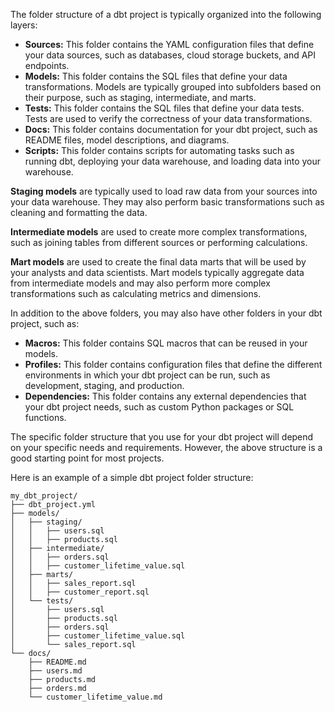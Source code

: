 The folder structure of a dbt project is typically organized into the following layers:

* **Sources:** This folder contains the YAML configuration files that define your data sources, such as databases, cloud storage buckets, and API endpoints.
* **Models:** This folder contains the SQL files that define your data transformations. Models are typically grouped into subfolders based on their purpose, such as staging, intermediate, and marts.
* **Tests:** This folder contains the SQL files that define your data tests. Tests are used to verify the correctness of your data transformations.
* **Docs:** This folder contains documentation for your dbt project, such as README files, model descriptions, and diagrams.
* **Scripts:** This folder contains scripts for automating tasks such as running dbt, deploying your data warehouse, and loading data into your warehouse.

**Staging models** are typically used to load raw data from your sources into your data warehouse. They may also perform basic transformations such as cleaning and formatting the data.

**Intermediate models** are used to create more complex transformations, such as joining tables from different sources or performing calculations.

**Mart models** are used to create the final data marts that will be used by your analysts and data scientists. Mart models typically aggregate data from intermediate models and may also perform more complex transformations such as calculating metrics and dimensions.

In addition to the above folders, you may also have other folders in your dbt project, such as:

* **Macros:** This folder contains SQL macros that can be reused in your models.
* **Profiles:** This folder contains configuration files that define the different environments in which your dbt project can be run, such as development, staging, and production.
* **Dependencies:** This folder contains any external dependencies that your dbt project needs, such as custom Python packages or SQL functions.

The specific folder structure that you use for your dbt project will depend on your specific needs and requirements. However, the above structure is a good starting point for most projects.

Here is an example of a simple dbt project folder structure:

```
my_dbt_project/
├── dbt_project.yml
├── models/
│   ├── staging/
│   │   ├── users.sql
│   │   ├── products.sql
│   ├── intermediate/
│   │   ├── orders.sql
│   │   ├── customer_lifetime_value.sql
│   ├── marts/
│   │   ├── sales_report.sql
│   │   ├── customer_report.sql
│   └── tests/
│       ├── users.sql
│       ├── products.sql
│       ├── orders.sql
│       ├── customer_lifetime_value.sql
│       └── sales_report.sql
└── docs/
    ├── README.md
    ├── users.md
    ├── products.md
    ├── orders.md
    └── customer_lifetime_value.md
```
